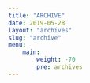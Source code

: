 ```yaml
---
title: "ARCHIVE"
date: 2019-05-28
layout: "archives"
slug: "archive"
menu:
    main:
        weight: -70
        pre: archives
---
```

